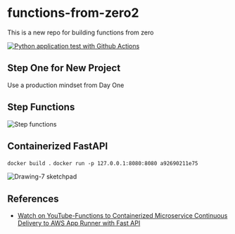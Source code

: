 # functions-from-zero2
This is a new repo for building functions from zero

[![Python application test with Github Actions](https://github.com/noahgift/functions-from-zero2/actions/workflows/main.yml/badge.svg)](https://github.com/noahgift/functions-from-zero2/actions/workflows/main.yml)


## Step One for New Project

Use a production mindset from Day One


## Step Functions


![Step functions](https://user-images.githubusercontent.com/58792/162226407-7d522759-2eb4-4276-8d26-7dffa13b1a17.png)

## Containerized FastAPI

`docker build .`
`docker run -p 127.0.0.1:8080:8080 a92690211e75`


![Drawing-7 sketchpad](https://user-images.githubusercontent.com/58792/162333520-fd42b304-8e6f-46fd-b372-96a4fd4fa2e1.png)


## References

* [Watch on YouTube-Functions to Containerized Microservice Continuous Delivery to AWS App Runner with Fast API](https://www.youtube.com/watch?v=8qRYu4Q7RQU)
